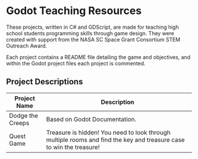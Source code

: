 # Godot Teaching Resources
These projects, written in C# and GDScript, are made for teaching high school students programming skills through game design. They were created with support from the NASA SC Space Grant Consortium STEM Outreach Award.

Each project contains a README file detailing the game and objectives, and within the Godot project files each project is commented.

## Project Descriptions
Project Name | Description
--- | -------------------------
Dodge the Creeps | Based on Godot Documentation.
Quest Game | Treasure is hidden! You need to look through multiple rooms and find the key and treasure case to win the treasure!

